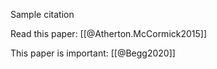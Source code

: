 Sample citation



Read this paper: [[@Atherton.McCormick2015]]

This paper is important: [[@Begg2020]]